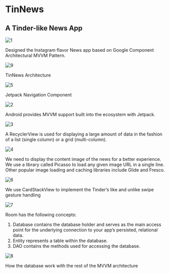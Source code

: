 # TinNews
## A Tinder-like News App
![1](https://user-images.githubusercontent.com/63382428/106566170-cc6dc880-64e4-11eb-9f25-69c646d64d44.PNG)

Designed the Instagram flavor News app based on Google Component Architectural MVVM Pattern.

![9](https://user-images.githubusercontent.com/63382428/110220498-ec453300-7e7a-11eb-9cc4-d6f1a7e4b172.PNG)

TinNews Architecture


![5](https://user-images.githubusercontent.com/63382428/110220164-98d1e580-7e78-11eb-82d2-06397c498644.PNG)

Jetpack Navigation Component

![2](https://user-images.githubusercontent.com/63382428/110220158-97082200-7e78-11eb-8d14-93571fbcc1f6.PNG)

Android provides MVVM support built into the ecosystem with Jetpack. 

![3](https://user-images.githubusercontent.com/63382428/110220159-97a0b880-7e78-11eb-865b-58db0db240a5.PNG)

A RecyclerView is used for displaying a large amount of data in the fashion of a list (single column) or a grid (multi-column).

![4](https://user-images.githubusercontent.com/63382428/110220160-97a0b880-7e78-11eb-8439-5ccb4ce83906.PNG)

We need to display the content image of the news for a better experience. We use a library called Picasso to load any given image URL in a single line. Other popular image loading and caching libraries include Glide and Fresco.

![6](https://user-images.githubusercontent.com/63382428/110220349-eac73b00-7e79-11eb-970e-10db77b2f99c.PNG)

We use CardStackView to implement the Tinder’s like and unlike swipe gesture handling

![7](https://user-images.githubusercontent.com/63382428/110220378-2d891300-7e7a-11eb-8996-ac1ea9450180.PNG)

Room has the following concepts:
1. Database contains the database holder and serves as the main access point for the underlying connection to your app’s persisted, relational data.
2. Entity represents a table within the database.
3. DAO contains the methods used for accessing the database.

![8](https://user-images.githubusercontent.com/63382428/110220442-aa1bf180-7e7a-11eb-8410-78c8598f4e58.PNG)

How the database work with the rest of the MVVM architecture

